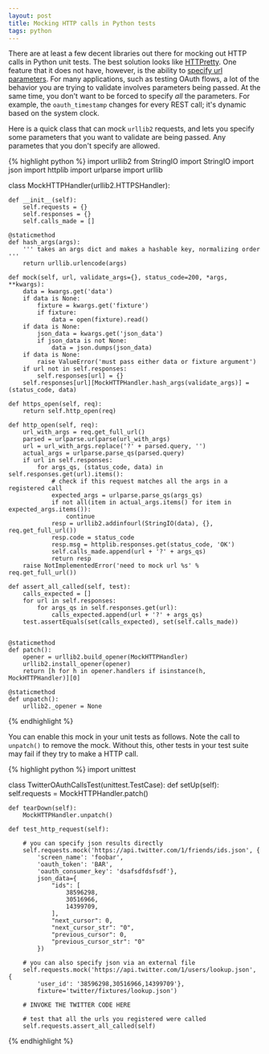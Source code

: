 ```yaml
---
layout: post
title: Mocking HTTP calls in Python tests
tags: python
---
```


There are at least a few decent libraries out there for mocking out HTTP calls in Python unit tests. The best solution looks like [HTTPretty](https://github.com/gabrielfalcao/HTTPretty). One feature that it does not have, however, is the ability to [specify url parameters](https://github.com/gabrielfalcao/HTTPretty/issues/25). For many applications, such as testing OAuth flows, a lot of the behavior you are trying to validate involves parameters being passed. At the same time, you don't want to be forced to specify _all_ the parameters. For example, the `oauth_timestamp` changes for every REST call; it's dynamic based on the system clock.

Here is a quick class that can mock `urllib2` requests, and lets you specify some parameters that you want to validate are being passed. Any parametes that you don't specify are allowed.

{% highlight python %}
import urllib2
from StringIO import StringIO
import json
import httplib
import urlparse
import urllib


class MockHTTPHandler(urllib2.HTTPSHandler):

    def __init__(self):
        self.requests = {}
        self.responses = {}
        self.calls_made = []

    @staticmethod
    def hash_args(args):
        ''' takes an args dict and makes a hashable key, normalizing order '''
        return urllib.urlencode(args)

    def mock(self, url, validate_args={}, status_code=200, *args, **kwargs):
        data = kwargs.get('data')
        if data is None:
            fixture = kwargs.get('fixture')
            if fixture:
                data = open(fixture).read()
        if data is None:
            json_data = kwargs.get('json_data')
            if json_data is not None:
                data = json.dumps(json_data)
        if data is None:
            raise ValueError('must pass either data or fixture argument')
        if url not in self.responses:
            self.responses[url] = {}
        self.responses[url][MockHTTPHandler.hash_args(validate_args)] = (status_code, data)

    def https_open(self, req):
        return self.http_open(req)

    def http_open(self, req):
        url_with_args = req.get_full_url()
        parsed = urlparse.urlparse(url_with_args)
        url = url_with_args.replace('?' + parsed.query, '')
        actual_args = urlparse.parse_qs(parsed.query)
        if url in self.responses:
            for args_qs, (status_code, data) in self.responses.get(url).items():
                # check if this request matches all the args in a registered call
                expected_args = urlparse.parse_qs(args_qs)
                if not all(item in actual_args.items() for item in expected_args.items()):
                    continue
                resp = urllib2.addinfourl(StringIO(data), {}, req.get_full_url())
                resp.code = status_code
                resp.msg = httplib.responses.get(status_code, 'OK')
                self.calls_made.append(url + '?' + args_qs)
                return resp
        raise NotImplementedError('need to mock url %s' % req.get_full_url())

    def assert_all_called(self, test):
        calls_expected = []
        for url in self.responses:
            for args_qs in self.responses.get(url):
                calls_expected.append(url + '?' + args_qs)
        test.assertEquals(set(calls_expected), set(self.calls_made))


    @staticmethod
    def patch():
        opener = urllib2.build_opener(MockHTTPHandler)
        urllib2.install_opener(opener)
        return [h for h in opener.handlers if isinstance(h, MockHTTPHandler)][0]

    @staticmethod
    def unpatch():
        urllib2._opener = None

{% endhighlight %}

You can enable this mock in your unit tests as follows. Note the call to `unpatch()` to remove the mock. Without this, other tests in your test suite may fail if they try to make a HTTP call.

{% highlight python %}
import unittest


class TwitterOAuthCallsTest(unittest.TestCase):
    def setUp(self):
        self.requests = MockHTTPHandler.patch()

    def tearDown(self):
        MockHTTPHandler.unpatch()

    def test_http_request(self):

        # you can specify json results directly
        self.requests.mock('https://api.twitter.com/1/friends/ids.json', {
            'screen_name': 'foobar',
            'oauth_token': 'BAR',
            'oauth_consumer_key': 'dsafsdfdsfsdf'},
            json_data={
                "ids": [
                    38596298,
                    30516966,
                    14399709,
                ],
                "next_cursor": 0,
                "next_cursor_str": "0",
                "previous_cursor": 0,
                "previous_cursor_str": "0"
            })

        # you can also specify json via an external file
        self.requests.mock('https://api.twitter.com/1/users/lookup.json', {
            'user_id': '38596298,30516966,14399709'},
            fixture='twitter/fixtures/lookup.json')

        # INVOKE THE TWITTER CODE HERE

        # test that all the urls you registered were called
        self.requests.assert_all_called(self)
{% endhighlight %}
